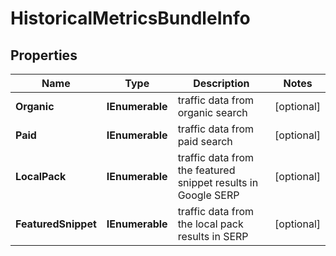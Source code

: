 # HistoricalMetricsBundleInfo


## Properties

| Name | Type | Description | Notes |
|------------ | ------------- | ------------- | -------------|
**Organic** | **IEnumerable<HistoricalMetricsInfo>** | traffic data from organic search |[optional]|
**Paid** | **IEnumerable<HistoricalMetricsInfo>** | traffic data from paid search |[optional]|
**LocalPack** | **IEnumerable<HistoricalMetricsInfo>** | traffic data from the featured snippet results in Google SERP |[optional]|
**FeaturedSnippet** | **IEnumerable<HistoricalMetricsInfo>** | traffic data from the local pack results in SERP |[optional]|
